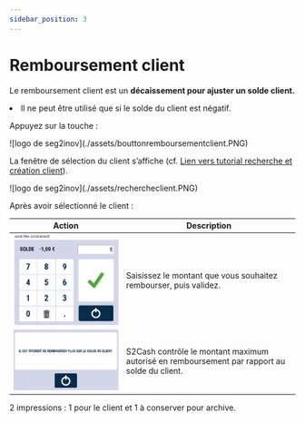 ```yaml
---
sidebar_position: 3
---
```


 # Remboursement client

 Le remboursement client est un **décaissement pour ajuster un solde client.**
<li> Il ne peut être utilisé que si le solde du client est négatif. </li>

Appuyez sur la touche :

<div className="contenaireImg">
    ![logo de seg2inov](./assets/bouttonremboursementclient.PNG)
</div>

La fenêtre de sélection du client s’affiche (cf. [Lien vers tutorial recherche et création client](https://aide.seg2inov.eu/docs/client/recherche)).

<div className="contenaireImg">
    ![logo de seg2inov](./assets/rechercheclient.PNG)
</div>

Après avoir sélectionné le client : 

| Action       | Description |
|--------------|--------|
| ![logo de seg2inov](./assets/saisitmontantclient.PNG)| Saisissez le montant que vous souhaitez rembourser, puis validez. |
| ![logo de seg2inov](./assets/interdiction.PNG)| S2Cash contrôle le montant maximum autorisé en remboursement par rapport au solde du client. |

2 impressions : 1 pour le client et 1 à conserver pour archive.